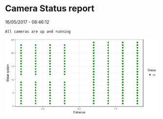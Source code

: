 Camera Status report
================
16/05/2017 - 08:46:12

    All cameras are up and running

![](camreport_files/figure-markdown_github/unnamed-chunk-2-1.png)
